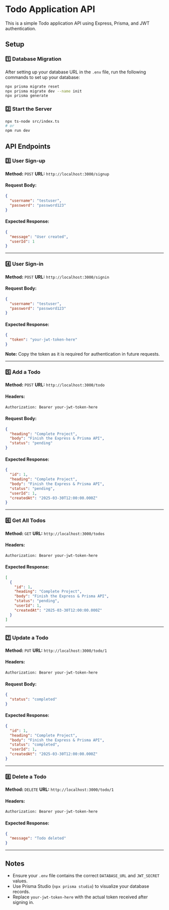 # Todo Application API

This is a simple Todo application API using Express, Prisma, and JWT authentication.

## Setup

### 1️⃣ Database Migration

After setting up your database URL in the `.env` file, run the following commands to set up your database:

```sh
npx prisma migrate reset
npx prisma migrate dev --name init
npx prisma generate
```

### 2️⃣ Start the Server

```sh
npx ts-node src/index.ts
# or
npm run dev
```

## API Endpoints

### 3️⃣ User Sign-up
**Method:** `POST`
**URL:** `http://localhost:3000/signup`

#### Request Body:
```json
{
  "username": "testuser",
  "password": "password123"
}
```

#### Expected Response:
```json
{
  "message": "User created",
  "userId": 1
}
```

---

### 4️⃣ User Sign-in
**Method:** `POST`
**URL:** `http://localhost:3000/signin`

#### Request Body:
```json
{
  "username": "testuser",
  "password": "password123"
}
```

#### Expected Response:
```json
{
  "token": "your-jwt-token-here"
}
```
**Note:** Copy the token as it is required for authentication in future requests.

---

### 5️⃣ Add a Todo
**Method:** `POST`
**URL:** `http://localhost:3000/todo`

#### Headers:
```sh
Authorization: Bearer your-jwt-token-here
```

#### Request Body:
```json
{
  "heading": "Complete Project",
  "body": "Finish the Express & Prisma API",
  "status": "pending"
}
```

#### Expected Response:
```json
{
  "id": 1,
  "heading": "Complete Project",
  "body": "Finish the Express & Prisma API",
  "status": "pending",
  "userId": 1,
  "createdAt": "2025-03-30T12:00:00.000Z"
}
```

---

### 6️⃣ Get All Todos
**Method:** `GET`
**URL:** `http://localhost:3000/todos`

#### Headers:
```sh
Authorization: Bearer your-jwt-token-here
```

#### Expected Response:
```json
[
  {
    "id": 1,
    "heading": "Complete Project",
    "body": "Finish the Express & Prisma API",
    "status": "pending",
    "userId": 1,
    "createdAt": "2025-03-30T12:00:00.000Z"
  }
]
```

---

### 7️⃣ Update a Todo
**Method:** `PUT`
**URL:** `http://localhost:3000/todo/1`

#### Headers:
```sh
Authorization: Bearer your-jwt-token-here
```

#### Request Body:
```json
{
  "status": "completed"
}
```

#### Expected Response:
```json
{
  "id": 1,
  "heading": "Complete Project",
  "body": "Finish the Express & Prisma API",
  "status": "completed",
  "userId": 1,
  "createdAt": "2025-03-30T12:00:00.000Z"
}
```

---

### 8️⃣ Delete a Todo
**Method:** `DELETE`
**URL:** `http://localhost:3000/todo/1`

#### Headers:
```sh
Authorization: Bearer your-jwt-token-here
```

#### Expected Response:
```json
{
  "message": "Todo deleted"
}
```

---

## Notes
- Ensure your `.env` file contains the correct `DATABASE_URL` and `JWT_SECRET` values.
- Use Prisma Studio (`npx prisma studio`) to visualize your database records.
- Replace `your-jwt-token-here` with the actual token received after signing in.



